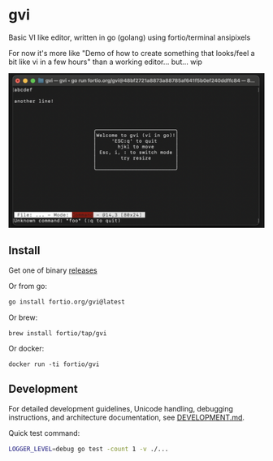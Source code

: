 # gvi
Basic VI like editor, written in go (golang) using fortio/terminal ansipixels


For now it's more like "Demo of how to create something that looks/feel a bit like vi in a few hours" than a working editor... but... wip

![Screenshot](screenshot.png)

## Install

Get one of binary [releases](https://github.com/fortio/gvi/releases)

Or from go:
```sh
go install fortio.org/gvi@latest
```

Or brew:
```
brew install fortio/tap/gvi
```

Or docker:
```
docker run -ti fortio/gvi
```

## Development

For detailed development guidelines, Unicode handling, debugging instructions, and architecture documentation, see [DEVELOPMENT.md](DEVELOPMENT.md).

Quick test command:
```bash
LOGGER_LEVEL=debug go test -count 1 -v ./...
```

